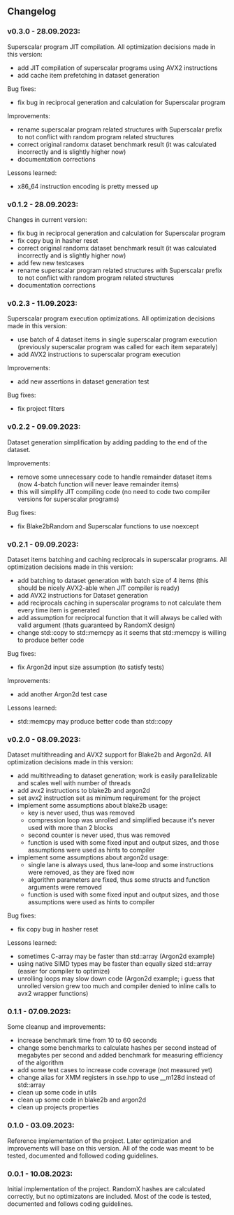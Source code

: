 ## Changelog

### v0.3.0 - 28.09.2023:

Superscalar program JIT compilation.
All optimization decisions made in this version:
* add JIT compilation of superscalar programs using AVX2 instructions
* add cache item prefetching in dataset generation

Bug fixes:
* fix bug in reciprocal generation and calculation for Superscalar program

Improvements:
* rename superscalar program related structures with Superscalar prefix to not conflict with random program related structures
* correct original randomx dataset benchmark result (it was calculated incorrectly and is slightly higher now)
* documentation corrections

Lessons learned:
* x86_64 instruction encoding is pretty messed up

### v0.1.2 - 28.09.2023:

Changes in current version:

* fix bug in reciprocal generation and calculation for Superscalar program
* fix copy bug in hasher reset
* correct original randomx dataset benchmark result (it was calculated incorrectly and is slightly higher now)
* add few new testcases
* rename superscalar program related structures with Superscalar prefix to not conflict with random program related structures
* documentation corrections

### v0.2.3 - 11.09.2023:

Superscalar program execution optimizations.
All optimization decisions made in this version:
* use batch of 4 dataset items in single superscalar program execution (previously superscalar program was called for each item separately)
* add AVX2 instructions to superscalar program execution

Improvements:
* add new assertions in dataset generation test

Bug fixes:
* fix project filters

### v0.2.2 - 09.09.2023:

Dataset generation simplification by adding padding to the end of the dataset.

Improvements:
* remove some unnecessary code to handle remainder dataset items (now 4-batch function will never leave remainder items)
* this will simplify JIT compiling code (no need to code two compiler versions for superscalar programs) 

Bug fixes:
* fix Blake2bRandom and Superscalar functions to use noexcept

### v0.2.1 - 09.09.2023:

Dataset items batching and caching reciprocals in superscalar programs.
All optimization decisions made in this version:

* add batching to dataset generation with batch size of 4 items (this should be nicely AVX2-able when JIT compiler is ready)
* add AVX2 instructions for Dataset generation
* add reciprocals caching in superscalar programs to not calculate them every time item is generated
* add assumption for reciprocal function that it will always be called with valid argument (thats guaranteed by RandomX design)
* change std::copy to std::memcpy as it seems that std::memcpy is willing to produce better code

Bug fixes:
* fix Argon2d input size assumption (to satisfy tests)

Improvements:
* add another Argon2d test case

Lessons learned:
* std::memcpy may produce better code than std::copy

### v0.2.0 - 08.09.2023:

Dataset multithreading and AVX2 support for Blake2b and Argon2d.
All optimization decisions made in this version:

* add multithreading to dataset generation; work is easily parallelizable and scales well with number of threads
* add avx2 instructions to blake2b and argon2d
* set avx2 instruction set as minimum requirement for the project
* implement some assumptions about blake2b usage:
  * key is never used, thus was removed
  * compression loop was unrolled and simplified because it's never used with more than 2 blocks
  * second counter is never used, thus was removed
  * function is used with some fixed input and output sizes, and those assumptions were used as hints to compiler 
* implement some assumptions about argon2d usage:
  * single lane is always used, thus lane-loop and some instructions were removed, as they are fixed now
  * algorithm parameters are fixed, thus some structs and function arguments were removed
  * function is used with some fixed input and output sizes, and those assumptions were used as hints to compiler

Bug fixes:
* fix copy bug in hasher reset

Lessons learned:
* sometimes C-array may be faster than std::array (Argon2d example)
* using native SIMD types may be faster than equally sized std::array (easier for compiler to optimize)
* unrolling loops may slow down code (Argon2d example; i guess that unrolled version grew too much and compiler denied to inline calls to avx2 wrapper functions)

### 0.1.1 - 07.09.2023:

Some cleanup and improvements:

* increase benchmark time from 10 to 60 seconds
* change some benchmarks to calculate hashes per second instead of megabytes per second and added benchmark for measuring efficiency of the algorithm
* add some test cases to increase code coverage (not measured yet)
* change alias for XMM registers in sse.hpp to use __m128d instead of std::array
* clean up some code in utils
* clean up some code in blake2b and argon2d
* clean up projects properties

### 0.1.0 - 03.09.2023:

Reference implementation of the project.
Later optimization and improvements will base on this version.
All of the code was meant to be tested, documented and followed coding guidelines.

### 0.0.1 - 10.08.2023:

Initial implementation of the project.
RandomX hashes are calculated correctly, but no optimizatons are included.
Most of the code is tested, documented and follows coding guidelines.
